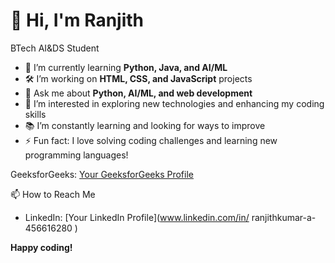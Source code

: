 # 👋 Hi, I'm Ranjith

BTech AI&DS Student

- 🌱 I’m currently learning **Python, Java, and AI/ML**
- 🛠️ I’m working on **HTML, CSS, and JavaScript** projects
- 💬 Ask me about **Python, AI/ML, and web development**
- 🔭 I’m interested in exploring new technologies and enhancing my coding skills
- 📚 I’m constantly learning and looking for ways to improve
- ⚡ Fun fact: I love solving coding challenges and learning new programming languages!


GeeksforGeeks: [Your GeeksforGeeks Profile](https://www.geeksforgeeks.org/user/ranjith_a_k/)

📫 How to Reach Me
- LinkedIn: [Your LinkedIn Profile](www.linkedin.com/in/
ranjithkumar-a-456616280
)

**Happy coding!**


